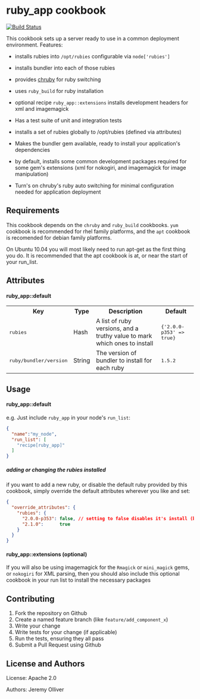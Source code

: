 ruby_app cookbook
=================

[![Build Status](https://travis-ci.org/jeremyolliver/cookbook-ruby_app.png?branch=master)](https://travis-ci.org/jeremyolliver/cookbook-ruby_app)

This cookbook sets up a server ready to use in a common deployment environment. Features:

* installs rubies into `/opt/rubies` configurable via `node['rubies']`
* installs bundler into each of those rubies
* provides [chruby](https://github.com/postmodern/chruby) for ruby switching
* uses `ruby_build` for ruby installation
* optional recipe `ruby_app::extensions` installs development headers for xml and imagemagick
* Has a test suite of unit and integration tests

* installs a set of rubies globally to /opt/rubies (defined via attributes)
* Makes the bundler gem available, ready to install your application's dependencies
* by default, installs some common development packages required for some gem's extensions (xml for nokogiri, and imagemagick for image manipulation)
* Turn's on chruby's ruby auto switching for minimal configuration needed for application deployment

Requirements
------------

This cookbook depends on the `chruby` and `ruby_build` cookbooks. `yum` cookbook is recommended for rhel family platforms, and the `apt` cookbook is recomended for debian family platforms.

On Ubuntu 10.04 you will most likely need to run apt-get as the first thing you do. It is recommended that the apt cookbook is at, or near the start of your run_list.

Attributes
----------

#### ruby_app::default
<table>
  <tr>
    <th>Key</th>
    <th>Type</th>
    <th>Description</th>
    <th>Default</th>
  </tr>
  <tr>
    <td><tt>rubies</tt></td>
    <td>Hash</td>
    <td>A list of ruby versions, and a truthy value to mark which ones to install</td>
    <td><tt>{'2.0.0-p353' => true}</tt></td>
  </tr>
  <tr>
    <td><tt>ruby/bundler/version</tt></td>
    <td>String</td>
    <td>The version of bundler to install for each ruby</td>
    <td><tt>1.5.2</tt></td>
  </tr>
</table>

Usage
-----
#### ruby_app::default

e.g.
Just include `ruby_app` in your node's `run_list`:

```json
{
  "name":"my_node",
  "run_list": [
    "recipe[ruby_app]"
  ]
}
```

##### adding or changing the rubies installed

if you want to add a new ruby, or disable the default ruby provided by this cookbook, simply override the default attributes wherever you like and set:

```json
{
  "override_attributes": {
    "rubies": {
      "2.0.0-p353": false, // setting to false disables it's install (but won't remove an installed version)
      "2.1.0":      true
    }
  }
}
```

#### ruby_app::extensions (optional)

If you will also be using imagemagick for the `Rmagick` or `mini_magick` gems, or `nokogiri` for XML parsing, then you should also include this optional cookbook in your run list
to install the necessary packages

Contributing
------------

1. Fork the repository on Github
2. Create a named feature branch (like `feature/add_component_x`)
3. Write your change
4. Write tests for your change (if applicable)
5. Run the tests, ensuring they all pass
6. Submit a Pull Request using Github

License and Authors
-------------------
License: Apache 2.0

Authors: Jeremy Olliver
